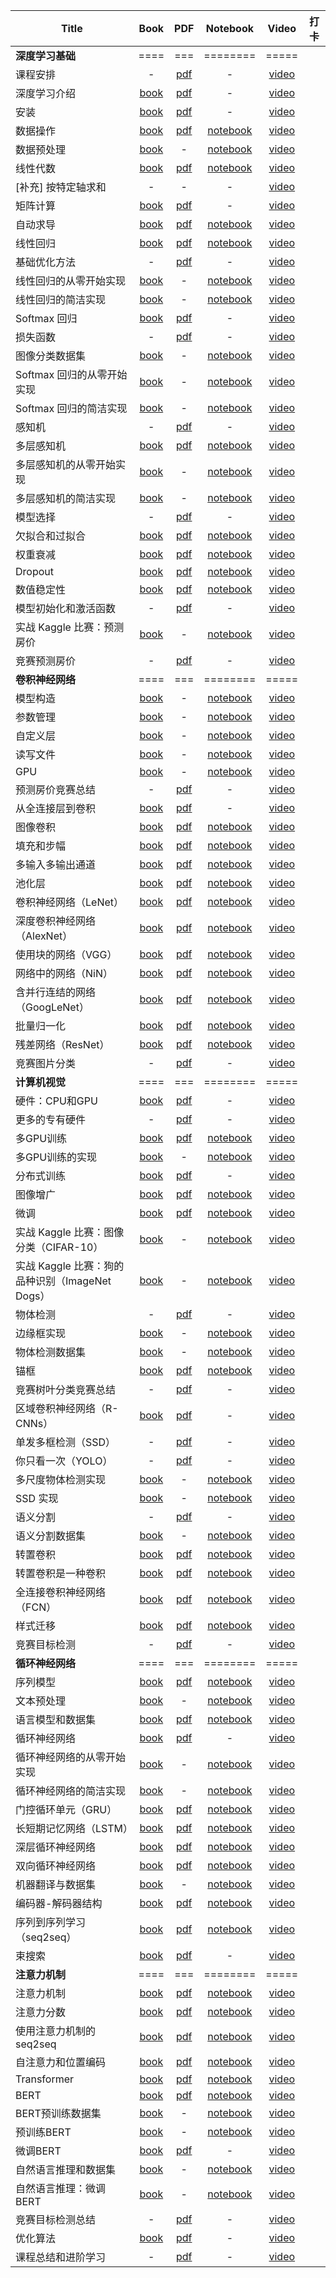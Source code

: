 | Title | Book | PDF | Notebook | Video | 打卡 |
| --- | :---: | :---: | :---: | :---: | :---: |
| **深度学习基础** | ==== | === | ======== | ===== |  |
| 课程安排 | - | [pdf](https://courses.d2l.ai/zh-v2/assets/pdfs/part-0_1.pdf) | - | [video](https://www.bilibili.com/video/BV1oX4y137bC) |
| 深度学习介绍 | [book](https://zh-v2.d2l.ai/chapter_introduction/index.html) | [pdf](https://courses.d2l.ai/zh-v2/assets/pdfs/part-0_2.pdf) | - | [video](https://www.bilibili.com/video/BV1J54y187f9) |
| 安装 | [book](https://zh-v2.d2l.ai/chapter_installation/index.html) | [pdf](https://courses.d2l.ai/zh-v2/assets/pdfs/part-0_3.pdf) | - | [video](https://www.bilibili.com/video/BV18p4y1h7Dr) |
| 数据操作 | [book](https://zh-v2.d2l.ai/chapter_preliminaries/ndarray.html) | [pdf](https://courses.d2l.ai/zh-v2/assets/pdfs/part-0_4.pdf) | [notebook](https://courses.d2l.ai/zh-v2/assets/notebooks/chapter_preliminaries/ndarray.slides.html) | [video](https://www.bilibili.com/video/BV1CV411Y7i4) |
| 数据预处理 | [book](https://zh-v2.d2l.ai/chapter_preliminaries/pandas.html) | - | [notebook](https://courses.d2l.ai/zh-v2/assets/notebooks/chapter_preliminaries/pandas.slides.html) | [video](https://www.bilibili.com/video/BV1CV411Y7i4?p=3) |
| 线性代数 | [book](https://zh-v2.d2l.ai/chapter_preliminaries/linear-algebra.html) | [pdf](https://courses.d2l.ai/zh-v2/assets/pdfs/part-0_5.pdf) | [notebook](https://courses.d2l.ai/zh-v2/assets/notebooks/chapter_preliminaries/linear-algebra.slides.html) | [video](https://www.bilibili.com/video/BV1eK4y1U7Qy) |
| [补充] 按特定轴求和 | - | - | - | [video](https://www.bilibili.com/video/BV1eK4y1U7Qy?p=3) |
| 矩阵计算 | [book](https://zh-v2.d2l.ai/chapter_preliminaries/calculus.html) | [pdf](https://courses.d2l.ai/zh-v2/assets/pdfs/part-0_6.pdf) | - | [video](https://www.bilibili.com/video/BV1eZ4y1w7PY) |
| 自动求导 | [book](https://zh-v2.d2l.ai/chapter_preliminaries/autograd.html) | [pdf](https://courses.d2l.ai/zh-v2/assets/pdfs/part-0_7.pdf) | [notebook](https://courses.d2l.ai/zh-v2/assets/notebooks/chapter_preliminaries/autograd.slides.html) | [video](https://www.bilibili.com/video/BV1KA411N7Px) |
| 线性回归 | [book](https://zh-v2.d2l.ai/chapter_linear-networks/linear-regression.html) | [pdf](https://courses.d2l.ai/zh-v2/assets/pdfs/part-0_8.pdf) | [notebook](https://courses.d2l.ai/zh-v2/assets/notebooks/chapter_linear-networks/linear-regression.slides.html) | [video](https://www.bilibili.com/video/BV1PX4y1g7KC) |
| 基础优化方法 | - | [pdf](https://courses.d2l.ai/zh-v2/assets/pdfs/part-0_9.pdf) | - | [video](https://www.bilibili.com/video/BV1PX4y1g7KC?p=2) |
| 线性回归的从零开始实现 | [book](https://zh-v2.d2l.ai/chapter_linear-networks/linear-regression-scratch.html) | - | [notebook](https://courses.d2l.ai/zh-v2/assets/notebooks/chapter_linear-networks/linear-regression-scratch.slides.html) | [video](https://www.bilibili.com/video/BV1PX4y1g7KC?p=3) |
| 线性回归的简洁实现 | [book](https://zh-v2.d2l.ai/chapter_linear-networks/linear-regression-concise.html) | - | [notebook](https://courses.d2l.ai/zh-v2/assets/notebooks/chapter_linear-networks/linear-regression-concise.slides.html) | [video](https://www.bilibili.com/video/BV1PX4y1g7KC?p=4) |
| Softmax 回归 | [book](https://zh-v2.d2l.ai/chapter_linear-networks/softmax-regression.html) | [pdf](https://courses.d2l.ai/zh-v2/assets/pdfs/part-0_10.pdf) | - | [video](https://www.bilibili.com/video/BV1K64y1Q7wu) |
| 损失函数 | - | [pdf](https://courses.d2l.ai/zh-v2/assets/pdfs/part-0_11.pdf) | - | [video](https://www.bilibili.com/video/BV1K64y1Q7wu?p=2) |
| 图像分类数据集 | [book](https://zh-v2.d2l.ai/chapter_linear-networks/image-classification-dataset.html) | - | [notebook](https://courses.d2l.ai/zh-v2/assets/notebooks/chapter_linear-networks/image-classification-dataset.slides.html) | [video](https://www.bilibili.com/video/BV1K64y1Q7wu?p=3) |
| Softmax 回归的从零开始实现 | [book](https://zh-v2.d2l.ai/chapter_linear-networks/softmax-regression-scratch.html) | - | [notebook](https://courses.d2l.ai/zh-v2/assets/notebooks/chapter_linear-networks/softmax-regression-scratch.slides.html) | [video](https://www.bilibili.com/video/BV1K64y1Q7wu?p=4) |
| Softmax 回归的简洁实现 | [book](https://zh-v2.d2l.ai/chapter_linear-networks/softmax-regression-concise.html) | - | [notebook](https://courses.d2l.ai/zh-v2/assets/notebooks/chapter_linear-networks/softmax-regression-concise.slides.html) | [video](https://www.bilibili.com/video/BV1K64y1Q7wu?p=5) |
| 感知机 | - | [pdf](https://courses.d2l.ai/zh-v2/assets/pdfs/part-0_12.pdf) | - | [video](https://www.bilibili.com/video/BV1hh411U7gn) |
| 多层感知机 | [book](https://zh-v2.d2l.ai/chapter_multilayer-perceptrons/mlp.html) | [pdf](https://courses.d2l.ai/zh-v2/assets/pdfs/part-0_13.pdf) | [notebook](https://courses.d2l.ai/zh-v2/assets/notebooks/chapter_multilayer-perceptrons/mlp.slides.html) | [video](https://www.bilibili.com/video/BV1hh411U7gn?p=2) |
| 多层感知机的从零开始实现 | [book](https://zh-v2.d2l.ai/chapter_multilayer-perceptrons/mlp-scratch.html) | - | [notebook](https://courses.d2l.ai/zh-v2/assets/notebooks/chapter_multilayer-perceptrons/mlp-scratch.slides.html) | [video](https://www.bilibili.com/video/BV1hh411U7gn?p=3) |
| 多层感知机的简洁实现 | [book](https://zh-v2.d2l.ai/chapter_multilayer-perceptrons/mlp-concise.html) | - | [notebook](https://courses.d2l.ai/zh-v2/assets/notebooks/chapter_multilayer-perceptrons/mlp-concise.slides.html) | [video](https://www.bilibili.com/video/BV1hh411U7gn?p=3) |
| 模型选择 | - | [pdf](https://courses.d2l.ai/zh-v2/assets/pdfs/part-0_14.pdf) | - | [video](https://www.bilibili.com/video/BV1kX4y1g7jp) |
| 欠拟合和过拟合 | [book](https://zh-v2.d2l.ai/chapter_multilayer-perceptrons/underfit-overfit.html) | [pdf](https://courses.d2l.ai/zh-v2/assets/pdfs/part-0_15.pdf) | [notebook](https://courses.d2l.ai/zh-v2/assets/notebooks/chapter_multilayer-perceptrons/underfit-overfit.slides.html) | [video](https://www.bilibili.com/video/BV1kX4y1g7jp?p=2) |
| 权重衰减 | [book](https://zh-v2.d2l.ai/chapter_multilayer-perceptrons/weight-decay.html) | [pdf](https://courses.d2l.ai/zh-v2/assets/pdfs/part-0_16.pdf) | [notebook](https://courses.d2l.ai/zh-v2/assets/notebooks/chapter_multilayer-perceptrons/weight-decay.slides.html) | [video](https://www.bilibili.com/video/BV1UK4y1o7dy) |
| Dropout | [book](https://zh-v2.d2l.ai/chapter_multilayer-perceptrons/dropout.html) | [pdf](https://courses.d2l.ai/zh-v2/assets/pdfs/part-0_17.pdf) | [notebook](https://courses.d2l.ai/zh-v2/assets/notebooks/chapter_multilayer-perceptrons/dropout.slides.html) | [video](https://www.bilibili.com/video/BV1Y5411c7aY) |
| 数值稳定性 | [book](https://zh-v2.d2l.ai/chapter_multilayer-perceptrons/numerical-stability-and-init.html) | [pdf](https://courses.d2l.ai/zh-v2/assets/pdfs/part-0_18.pdf) | [notebook](https://courses.d2l.ai/zh-v2/assets/notebooks/chapter_multilayer-perceptrons/numerical-stability-and-init.slides.html) | [video](https://www.bilibili.com/video/BV1u64y1i75a) |
| 模型初始化和激活函数 | - | [pdf](https://courses.d2l.ai/zh-v2/assets/pdfs/part-0_19.pdf) | - | [video](https://www.bilibili.com/video/BV1u64y1i75a?p=2) |
| 实战 Kaggle 比赛：预测房价 | [book](https://zh-v2.d2l.ai/chapter_multilayer-perceptrons/kaggle-house-price.html) | - | [notebook](https://courses.d2l.ai/zh-v2/assets/notebooks/chapter_multilayer-perceptrons/kaggle-house-price.slides.html) | [video](https://www.bilibili.com/video/BV1NK4y1P7Tu) |
| 竞赛预测房价 | - | [pdf](https://courses.d2l.ai/zh-v2/assets/pdfs/part-0_20.pdf) | - | [video](https://www.bilibili.com/video/BV1NK4y1P7Tu?p=2) |
| **卷积神经网络** | ==== | === | ======== | ===== |  |
| 模型构造 | [book](https://zh-v2.d2l.ai/chapter_deep-learning-computation/model-construction.html) | - | [notebook](https://courses.d2l.ai/zh-v2/assets/notebooks/chapter_deep-learning-computation/model-construction.slides.html) | [video](https://www.bilibili.com/video/BV1AK4y1P7vs) |
| 参数管理 | [book](https://zh-v2.d2l.ai/chapter_deep-learning-computation/parameters.html) | - | [notebook](https://courses.d2l.ai/zh-v2/assets/notebooks/chapter_deep-learning-computation/parameters.slides.html) | [video](https://www.bilibili.com/video/BV1AK4y1P7vs?p=2) |
| 自定义层 | [book](https://zh-v2.d2l.ai/chapter_deep-learning-computation/custom-layer.html) | - | [notebook](https://courses.d2l.ai/zh-v2/assets/notebooks/chapter_deep-learning-computation/custom-layer.slides.html) | [video](https://www.bilibili.com/video/BV1AK4y1P7vs?p=3) |
| 读写文件 | [book](https://zh-v2.d2l.ai/chapter_deep-learning-computation/read-write.html) | - | [notebook](https://courses.d2l.ai/zh-v2/assets/notebooks/chapter_deep-learning-computation/read-write.slides.html) | [video](https://www.bilibili.com/video/BV1AK4y1P7vs?p=4) |
| GPU | [book](https://zh-v2.d2l.ai/chapter_deep-learning-computation/use-gpu.html) | - | [notebook](https://courses.d2l.ai/zh-v2/assets/notebooks/chapter_deep-learning-computation/use-gpu.slides.html) | [video](https://www.bilibili.com/video/BV1z5411c7C1) |
| 预测房价竞赛总结 | - | [pdf](https://courses.d2l.ai/zh-v2/assets/pdfs/part-1_1.pdf) | - | [video](https://www.bilibili.com/video/BV15Q4y1o7vc) |
| 从全连接层到卷积 | [book](https://zh-v2.d2l.ai/chapter_convolutional-neural-networks/why-conv.html) | [pdf](https://courses.d2l.ai/zh-v2/assets/pdfs/part-1_2.pdf) | - | [video](https://www.bilibili.com/video/BV1L64y1m7Nh) |
| 图像卷积 | [book](https://zh-v2.d2l.ai/chapter_convolutional-neural-networks/conv-layer.html) | [pdf](https://courses.d2l.ai/zh-v2/assets/pdfs/part-1_3.pdf) | [notebook](https://courses.d2l.ai/zh-v2/assets/notebooks/chapter_convolutional-neural-networks/conv-layer.slides.html) | [video](https://www.bilibili.com/video/BV1L64y1m7Nh?p=2) |
| 填充和步幅 | [book](https://zh-v2.d2l.ai/chapter_convolutional-neural-networks/padding-and-strides.html) | [pdf](https://courses.d2l.ai/zh-v2/assets/pdfs/part-1_4.pdf) | [notebook](https://courses.d2l.ai/zh-v2/assets/notebooks/chapter_convolutional-neural-networks/padding-and-strides.slides.html) | [video](https://www.bilibili.com/video/BV1Th411U7UN) |
| 多输入多输出通道 | [book](https://zh-v2.d2l.ai/chapter_convolutional-neural-networks/channels.html) | [pdf](https://courses.d2l.ai/zh-v2/assets/pdfs/part-1_5.pdf) | [notebook](https://courses.d2l.ai/zh-v2/assets/notebooks/chapter_convolutional-neural-networks/channels.slides.html) | [video](https://www.bilibili.com/video/BV1MB4y1F7of) |
| 池化层 | [book](https://zh-v2.d2l.ai/chapter_convolutional-neural-networks/pooling.html) | [pdf](https://courses.d2l.ai/zh-v2/assets/pdfs/part-1_6.pdf) | [notebook](https://courses.d2l.ai/zh-v2/assets/notebooks/chapter_convolutional-neural-networks/pooling.slides.html) | [video](https://www.bilibili.com/video/BV1EV411j7nX) |
| 卷积神经网络（LeNet） | [book](https://zh-v2.d2l.ai/chapter_convolutional-neural-networks/lenet.html) | [pdf](https://courses.d2l.ai/zh-v2/assets/pdfs/part-1_7.pdf) | [notebook](https://courses.d2l.ai/zh-v2/assets/notebooks/chapter_convolutional-neural-networks/lenet.slides.html) | [video](https://www.bilibili.com/video/BV1t44y1r7ct/) |
| 深度卷积神经网络（AlexNet） | [book](https://zh-v2.d2l.ai/chapter_convolutional-modern/alexnet.html) | [pdf](https://courses.d2l.ai/zh-v2/assets/pdfs/part-1_8.pdf) | [notebook](https://courses.d2l.ai/zh-v2/assets/notebooks/chapter_convolutional-modern/alexnet.slides.html) | [video](https://www.bilibili.com/video/BV1h54y1L7oe/) |
| 使用块的网络（VGG） | [book](https://zh-v2.d2l.ai/chapter_convolutional-modern/vgg.html) | [pdf](https://courses.d2l.ai/zh-v2/assets/pdfs/part-1_9.pdf) | [notebook](https://courses.d2l.ai/zh-v2/assets/notebooks/chapter_convolutional-modern/vgg.slides.html) | [video](https://www.bilibili.com/video/BV1Ao4y117Pd/) |
| 网络中的网络（NiN） | [book](https://zh-v2.d2l.ai/chapter_convolutional-modern/nin.html) | [pdf](https://courses.d2l.ai/zh-v2/assets/pdfs/part-1_10.pdf) | [notebook](https://courses.d2l.ai/zh-v2/assets/notebooks/chapter_convolutional-modern/nin.slides.html) | [video](https://www.bilibili.com/video/BV1Uv411G71b/) |
| 含并行连结的网络（GoogLeNet） | [book](https://zh-v2.d2l.ai/chapter_convolutional-modern/googlenet.html) | [pdf](https://courses.d2l.ai/zh-v2/assets/pdfs/part-1_11.pdf) | [notebook](https://courses.d2l.ai/zh-v2/assets/notebooks/chapter_convolutional-modern/googlenet.slides.html) | [video](https://www.bilibili.com/video/BV1b5411g7Xo/) |
| 批量归一化 | [book](https://zh-v2.d2l.ai/chapter_convolutional-modern/batch-norm.html) | [pdf](https://courses.d2l.ai/zh-v2/assets/pdfs/part-1_12.pdf) | [notebook](https://courses.d2l.ai/zh-v2/assets/notebooks/chapter_convolutional-modern/batch-norm.slides.html) | [video](https://www.bilibili.com/video/BV1X44y1r77r/) |
| 残差网络（ResNet） | [book](https://zh-v2.d2l.ai/chapter_convolutional-modern/resnet.html) | [pdf](https://courses.d2l.ai/zh-v2/assets/pdfs/part-1_13.pdf) | [notebook](https://courses.d2l.ai/zh-v2/assets/notebooks/chapter_convolutional-modern/resnet.slides.html) | [video](https://www.bilibili.com/video/BV1bV41177ap/) |
| 竞赛图片分类 | - | [pdf](https://courses.d2l.ai/zh-v2/assets/pdfs/part-1_14.pdf) | - | [video](https://www.bilibili.com/video/BV1z64y1o7iz/) |
| **计算机视觉** | ==== | === | ======== | ===== |  |
| 硬件：CPU和GPU | [book](https://zh-v2.d2l.ai/chapter_computational-performance/hardware.html) | [pdf](https://courses.d2l.ai/zh-v2/assets/pdfs/part-2_1.pdf) | - | [video](https://www.bilibili.com/video/BV1TU4y1j7Wd/) |
| 更多的专有硬件 | - | [pdf](https://courses.d2l.ai/zh-v2/assets/pdfs/part-2_2.pdf) | - | [video](https://www.bilibili.com/video/BV1VV41147PC/) |
| 多GPU训练 | [book](https://zh-v2.d2l.ai/chapter_computational-performance/multiple-gpus.html) | [pdf](https://courses.d2l.ai/zh-v2/assets/pdfs/part-2_3.pdf) | [notebook](https://courses.d2l.ai/zh-v2/assets/notebooks/chapter_computational-performance/multiple-gpus.slides.html) | [video](https://www.bilibili.com/video/BV1vU4y1V7rd/) |
| 多GPU训练的实现 | [book](https://zh-v2.d2l.ai/chapter_computational-performance/multiple-gpus-concise.html) | - | [notebook](https://courses.d2l.ai/zh-v2/assets/notebooks/chapter_computational-performance/multiple-gpus-concise.slides.html) | [video](https://www.bilibili.com/video/BV1MQ4y1R7Qg) |
| 分布式训练 | [book](https://zh-v2.d2l.ai/chapter_computational-performance/parameterserver.html) | [pdf](https://courses.d2l.ai/zh-v2/assets/pdfs/part-2_4.pdf) | - | [video](https://www.bilibili.com/video/BV1jU4y1G7iu) |
| 图像增广 | [book](https://zh-v2.d2l.ai/chapter_computer-vision/image-augmentation.html) | [pdf](https://courses.d2l.ai/zh-v2/assets/pdfs/part-2_5.pdf) | [notebook](https://courses.d2l.ai/zh-v2/assets/notebooks/chapter_computer-vision/image-augmentation.slides.html) | [video](https://www.bilibili.com/video/BV17y4y1g76q) |
| 微调 | [book](https://zh-v2.d2l.ai/chapter_computer-vision/fine-tuning.html) | [pdf](https://courses.d2l.ai/zh-v2/assets/pdfs/part-2_6.pdf) | [notebook](https://courses.d2l.ai/zh-v2/assets/notebooks/chapter_computer-vision/fine-tuning.slides.html) | [video](https://www.bilibili.com/video/BV1Sb4y1d7CR) |
| 实战 Kaggle 比赛：图像分类（CIFAR-10） | [book](https://zh-v2.d2l.ai/chapter_computer-vision/kaggle-cifar10.html) | - | [notebook](https://courses.d2l.ai/zh-v2/assets/notebooks/chapter_computer-vision/kaggle-cifar10.slides.html) | [video](https://www.bilibili.com/video/BV1Gy4y1M7Cu) |
| 实战 Kaggle 比赛：狗的品种识别（ImageNet Dogs） | [book](https://zh-v2.d2l.ai/chapter_computer-vision/kaggle-dog.html) | - | [notebook](https://courses.d2l.ai/zh-v2/assets/notebooks/chapter_computer-vision/kaggle-dog.slides.html) | [video](https://www.bilibili.com/video/BV1j5411T7wx) |
| 物体检测 | - | [pdf](https://courses.d2l.ai/zh-v2/assets/pdfs/part-2_7.pdf) | - | [video](https://www.bilibili.com/video/BV1Lh411Y7LX) |
| 边缘框实现 | [book](https://zh-v2.d2l.ai/chapter_computer-vision/bounding-box.html) | - | [notebook](https://courses.d2l.ai/zh-v2/assets/notebooks/chapter_computer-vision/bounding-box.slides.html) | [video](https://www.bilibili.com/video/BV1Lh411Y7LX?p=2) |
| 物体检测数据集 | [book](https://zh-v2.d2l.ai/chapter_computer-vision/object-detection-dataset.html) | - | [notebook](https://courses.d2l.ai/zh-v2/assets/notebooks/chapter_computer-vision/object-detection-dataset.slides.html) | [video](https://www.bilibili.com/video/BV1Lh411Y7LX?p=3) |
| 锚框 | [book](https://zh-v2.d2l.ai/chapter_computer-vision/anchor.html) | [pdf](https://courses.d2l.ai/zh-v2/assets/pdfs/part-2_8.pdf) | [notebook](https://courses.d2l.ai/zh-v2/assets/notebooks/chapter_computer-vision/anchor.slides.html) | [video](https://www.bilibili.com/video/BV1aB4y1K7za) |
| 竞赛树叶分类竞赛总结 | - | [pdf](https://courses.d2l.ai/zh-v2/assets/pdfs/part-2_9.pdf) | - | [video](https://www.bilibili.com/video/BV1by4y1K7SE) |
| 区域卷积神经网络（R-CNNs） | [book](https://zh-v2.d2l.ai/chapter_computer-vision/rcnn.html) | [pdf](https://courses.d2l.ai/zh-v2/assets/pdfs/part-2_10.pdf) | - | [video](https://www.bilibili.com/video/BV1Db4y1C71g) |
| 单发多框检测（SSD） | - | [pdf](https://courses.d2l.ai/zh-v2/assets/pdfs/part-2_11.pdf) | - | [video](https://www.bilibili.com/video/BV1Db4y1C71g) |
| 你只看一次（YOLO） | - | [pdf](https://courses.d2l.ai/zh-v2/assets/pdfs/part-2_12.pdf) | - | [video](https://www.bilibili.com/video/BV1Db4y1C71g) |
| 多尺度物体检测实现 | [book](https://zh-v2.d2l.ai/chapter_computer-vision/multiscale-object-detection.html) | - | [notebook](https://courses.d2l.ai/zh-v2/assets/notebooks/chapter_computer-vision/multiscale-object-detection.slides.html) | [video](https://www.bilibili.com/video/BV1ZX4y1c7Sw?p=1) |
| SSD 实现 | [book](https://zh-v2.d2l.ai/chapter_computer-vision/ssd.html) | - | [notebook](https://courses.d2l.ai/zh-v2/assets/notebooks/chapter_computer-vision/ssd.slides.html) | [video](https://www.bilibili.com/video/BV1ZX4y1c7Sw?p=2) |
| 语义分割 | - | [pdf](https://courses.d2l.ai/zh-v2/assets/pdfs/part-2_13.pdf) | - | [video](https://www.bilibili.com/video/BV1BK4y1M7Rd) |
| 语义分割数据集 | [book](https://zh-v2.d2l.ai/chapter_computer-vision/semantic-segmentation-and-dataset.html) | - | [notebook](https://courses.d2l.ai/zh-v2/assets/notebooks/chapter_computer-vision/semantic-segmentation-and-dataset.slides.html) | [video](https://www.bilibili.com/video/BV1BK4y1M7Rd?p=2) |
| 转置卷积 | [book](https://zh-v2.d2l.ai/chapter_computer-vision/transposed-conv.html) | [pdf](https://courses.d2l.ai/zh-v2/assets/pdfs/part-2_14.pdf) | [notebook](https://courses.d2l.ai/zh-v2/assets/notebooks/chapter_computer-vision/transposed-conv.slides.html) | [video](https://www.bilibili.com/video/BV17o4y1X7Jn/) |
| 转置卷积是一种卷积 | [book](https://zh-v2.d2l.ai/chapter_computer-vision/transposed-conv.html) | [pdf](https://courses.d2l.ai/zh-v2/assets/pdfs/part-2_15.pdf) | [notebook](https://courses.d2l.ai/zh-v2/assets/notebooks/chapter_computer-vision/transposed-conv.slides.html) | [video](https://www.bilibili.com/video/BV1CM4y1K7r7/) |
| 全连接卷积神经网络（FCN） | [book](https://zh-v2.d2l.ai/chapter_computer-vision/fcn.html) | [pdf](https://courses.d2l.ai/zh-v2/assets/pdfs/part-2_16.pdf) | [notebook](https://courses.d2l.ai/zh-v2/assets/notebooks/chapter_computer-vision/fcn.slides.html) | [video](https://www.bilibili.com/video/BV1af4y1L7Zu/) |
| 样式迁移 | [book](https://zh-v2.d2l.ai/chapter_computer-vision/neural-style.html) | [pdf](https://courses.d2l.ai/zh-v2/assets/pdfs/part-2_17.pdf) | [notebook](https://courses.d2l.ai/zh-v2/assets/notebooks/chapter_computer-vision/neural-style.slides.html) | [video](https://www.bilibili.com/video/BV1Eh41167GN/) |
| 竞赛目标检测 | - | [pdf](https://courses.d2l.ai/zh-v2/assets/pdfs/part-2_18.pdf) | - | [video](https://www.bilibili.com/video/BV1F64y1x7xP/) |
| **循环神经网络** | ==== | === | ======== | ===== |  |
| 序列模型 | [book](https://zh-v2.d2l.ai/chapter_recurrent-neural-networks/sequence.html) | [pdf](https://courses.d2l.ai/zh-v2/assets/pdfs/part-3_1.pdf) | [notebook](https://courses.d2l.ai/zh-v2/assets/notebooks/chapter_recurrent-neural-networks/sequence.slides.html) | [video](https://www.bilibili.com/video/BV1L44y1m768/) |
| 文本预处理 | [book](https://zh-v2.d2l.ai/chapter_recurrent-neural-networks/text-preprocessing.html) | - | [notebook](https://courses.d2l.ai/zh-v2/assets/notebooks/chapter_recurrent-neural-networks/text-preprocessing.slides.html) | [video](https://www.bilibili.com/video/BV1Fo4y1Q79L/) |
| 语言模型和数据集 | [book](https://zh-v2.d2l.ai/chapter_recurrent-neural-networks/language-models-and-dataset.html) | [pdf](https://courses.d2l.ai/zh-v2/assets/pdfs/part-3_2.pdf) | [notebook](https://courses.d2l.ai/zh-v2/assets/notebooks/chapter_recurrent-neural-networks/language-models-and-dataset.slides.html) | [video](https://www.bilibili.com/video/BV1ZX4y1F7K3/) |
| 循环神经网络 | [book](https://zh-v2.d2l.ai/chapter_recurrent-neural-networks/rnn.html) | [pdf](https://courses.d2l.ai/zh-v2/assets/pdfs/part-3_3.pdf) | - | [video](https://www.bilibili.com/video/BV1D64y1z7CA/) |
| 循环神经网络的从零开始实现 | [book](https://zh-v2.d2l.ai/chapter_recurrent-neural-networks/rnn-scratch.html) | - | [notebook](https://courses.d2l.ai/zh-v2/assets/notebooks/chapter_recurrent-neural-networks/rnn-scratch.slides.html) | [video](https://www.bilibili.com/video/BV1kq4y1H7sw/) |
| 循环神经网络的简洁实现 | [book](https://zh-v2.d2l.ai/chapter_recurrent-neural-networks/rnn-concise.html) | - | [notebook](https://courses.d2l.ai/zh-v2/assets/notebooks/chapter_recurrent-neural-networks/rnn-concise.slides.html) | [video](https://www.bilibili.com/video/BV1kq4y1H7sw?p=2) |
| 门控循环单元（GRU） | [book](https://zh-v2.d2l.ai/chapter_recurrent-modern/gru.html) | [pdf](https://courses.d2l.ai/zh-v2/assets/pdfs/part-3_4.pdf) | [notebook](https://courses.d2l.ai/zh-v2/assets/notebooks/chapter_recurrent-modern/gru.slides.html) | [video](https://www.bilibili.com/video/BV1mf4y157N2/) |
| 长短期记忆网络（LSTM） | [book](https://zh-v2.d2l.ai/chapter_recurrent-modern/lstm.html) | [pdf](https://courses.d2l.ai/zh-v2/assets/pdfs/part-3_5.pdf) | [notebook](https://courses.d2l.ai/zh-v2/assets/notebooks/chapter_recurrent-modern/lstm.slides.html) | [video](https://www.bilibili.com/video/BV1JU4y1H7PC/) |
| 深层循环神经网络 | [book](https://zh-v2.d2l.ai/chapter_recurrent-modern/deep-rnn.html) | [pdf](https://courses.d2l.ai/zh-v2/assets/pdfs/part-3_6.pdf) | [notebook](https://courses.d2l.ai/zh-v2/assets/notebooks/chapter_recurrent-modern/deep-rnn.slides.html) | [video](https://www.bilibili.com/video/BV1JM4y1T7N4/) |
| 双向循环神经网络 | [book](https://zh-v2.d2l.ai/chapter_recurrent-modern/bi-rnn.html) | [pdf](https://courses.d2l.ai/zh-v2/assets/pdfs/part-3_7.pdf) | [notebook](https://courses.d2l.ai/zh-v2/assets/notebooks/chapter_recurrent-modern/bi-rnn.slides.html) | [video](https://www.bilibili.com/video/BV12X4y1c71W/) |
| 机器翻译与数据集 | [book](https://zh-v2.d2l.ai/chapter_recurrent-modern/machine-translation-and-dataset.html) | - | [notebook](https://courses.d2l.ai/zh-v2/assets/notebooks/chapter_recurrent-modern/machine-translation-and-dataset.slides.html) | [video](https://www.bilibili.com/video/BV1H64y1s7TH/) |
| 编码器-解码器结构 | [book](https://zh-v2.d2l.ai/chapter_recurrent-modern/encoder-decoder.html) | [pdf](https://courses.d2l.ai/zh-v2/assets/pdfs/part-3_8.pdf) | [notebook](https://courses.d2l.ai/zh-v2/assets/notebooks/chapter_recurrent-modern/encoder-decoder.slides.html) | [video](https://www.bilibili.com/video/BV1c54y1E7YP/) |
| 序列到序列学习（seq2seq） | [book](https://zh-v2.d2l.ai/chapter_recurrent-modern/seq2seq.html) | [pdf](https://courses.d2l.ai/zh-v2/assets/pdfs/part-3_9.pdf) | [notebook](https://courses.d2l.ai/zh-v2/assets/notebooks/chapter_recurrent-modern/seq2seq.slides.html) | [video](https://www.bilibili.com/video/BV16g411L7FG/) |
| 束搜索 | [book](https://zh-v2.d2l.ai/chapter_recurrent-modern/beam-search.html) | [pdf](https://courses.d2l.ai/zh-v2/assets/pdfs/part-3_10.pdf) | - | [video](https://www.bilibili.com/video/BV1B44y1C7m1/) |
| **注意力机制** | ==== | === | ======== | ===== |  |
| 注意力机制 | [book](https://zh-v2.d2l.ai/chapter_attention-mechanisms/nadaraya-waston.html) | [pdf](https://courses.d2l.ai/zh-v2/assets/pdfs/part-4_1.pdf) | [notebook](https://courses.d2l.ai/zh-v2/assets/notebooks/chapter_attention-mechanisms/nadaraya-waston.slides.html) | [video](https://www.bilibili.com/video/BV1264y1i7R1/) |
| 注意力分数 | [book](https://zh-v2.d2l.ai/chapter_attention-mechanisms/attention-scoring-functions.html) | [pdf](https://courses.d2l.ai/zh-v2/assets/pdfs/part-4_2.pdf) | [notebook](https://courses.d2l.ai/zh-v2/assets/notebooks/chapter_attention-mechanisms/attention-scoring-functions.slides.html) | [video](https://www.bilibili.com/video/BV1Tb4y167rb/) |
| 使用注意力机制的seq2seq | [book](https://zh-v2.d2l.ai/chapter_attention-mechanisms/bahdanau-attention.html) | [pdf](https://courses.d2l.ai/zh-v2/assets/pdfs/part-4_3.pdf) | [notebook](https://courses.d2l.ai/zh-v2/assets/notebooks/chapter_attention-mechanisms/bahdanau-attention.slides.html) | [video](https://www.bilibili.com/video/BV1v44y1C7Tg/) |
| 自注意力和位置编码 | [book](https://zh-v2.d2l.ai/chapter_attention-mechanisms/self-attention-and-positional-encoding.html) | [pdf](https://courses.d2l.ai/zh-v2/assets/pdfs/part-4_4.pdf) | [notebook](https://courses.d2l.ai/zh-v2/assets/notebooks/chapter_attention-mechanisms/self-attention-and-positional-encoding.slides.html) | [video](https://www.bilibili.com/video/BV19o4y1m7mo/) |
| Transformer | [book](https://zh-v2.d2l.ai/chapter_attention-mechanisms/transformer.html) | [pdf](https://courses.d2l.ai/zh-v2/assets/pdfs/part-4_5.pdf) | [notebook](https://courses.d2l.ai/zh-v2/assets/notebooks/chapter_attention-mechanisms/transformer.slides.html) | [video](https://www.bilibili.com/video/BV1Kq4y1H7FL/) |
| BERT | [book](https://zh-v2.d2l.ai/chapter_natural-language-processing-pretraining/bert.html) | [pdf](https://courses.d2l.ai/zh-v2/assets/pdfs/part-4_6.pdf) | [notebook](https://courses.d2l.ai/zh-v2/assets/notebooks/chapter_natural-language-processing-pretraining/bert.slides.html) | [video](https://www.bilibili.com/video/BV1yU4y1E7Ns/) |
| BERT预训练数据集 | [book](https://zh-v2.d2l.ai/chapter_natural-language-processing-pretraining/bert-dataset.html) | - | [notebook](https://courses.d2l.ai/zh-v2/assets/notebooks/chapter_natural-language-processing-pretraining/bert-dataset.slides.html) | [video](https://www.bilibili.com/video/BV1yU4y1E7Ns?p=2) |
| 预训练BERT | [book](https://zh-v2.d2l.ai/chapter_natural-language-processing-pretraining/bert-pretraining.html) | - | [notebook](https://courses.d2l.ai/zh-v2/assets/notebooks/chapter_natural-language-processing-pretraining/bert-pretraining.slides.html) | [video](https://www.bilibili.com/video/BV1yU4y1E7Ns?p=3) |
| 微调BERT | [book](https://zh-v2.d2l.ai/chapter_natural-language-processing-applications/finetuning-bert.html) | [pdf](https://courses.d2l.ai/zh-v2/assets/pdfs/part-4_7.pdf) | - | [video](https://www.bilibili.com/video/BV15L4y1v7ts) |
| 自然语言推理和数据集 | [book](https://zh-v2.d2l.ai/chapter_natural-language-processing-applications/natural-language-inference-and-dataset.html) | - | [notebook](https://courses.d2l.ai/zh-v2/assets/notebooks/chapter_natural-language-processing-applications/natural-language-inference-and-dataset.slides.html) | [video](https://www.bilibili.com/video/BV15L4y1v7ts?p=2) |
| 自然语言推理：微调BERT | [book](https://zh-v2.d2l.ai/chapter_natural-language-processing-applications/natural-language-inference-bert.html) | - | [notebook](https://courses.d2l.ai/zh-v2/assets/notebooks/chapter_natural-language-processing-applications/natural-language-inference-bert.slides.html) | [video](https://www.bilibili.com/video/BV15L4y1v7ts?p=3) |
| 竞赛目标检测总结 | - | [pdf](https://courses.d2l.ai/zh-v2/assets/pdfs/part-4_1.pdf) | - | [video](https://www.bilibili.com/video/BV13b4y1m7y8) |
| 优化算法 | [book](https://zh-v2.d2l.ai/chapter_optimization/index.html) | [pdf](https://courses.d2l.ai/zh-v2/assets/pdfs/part-4_2.pdf) | - | [video](https://www.bilibili.com/video/BV1bP4y1p7Gq) |
| 课程总结和进阶学习 | - | [pdf](https://courses.d2l.ai/zh-v2/assets/pdfs/part-4_3.pdf) | - | [video](https://www.bilibili.com/video/BV1AL4y1Y7gu) |
